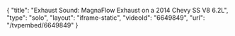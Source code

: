 {
    "title": "Exhaust Sound: MagnaFlow Exhaust on a 2014 Chevy SS V8 6.2L",
    "type": "solo",
    "layout": "iframe-static",
    "videoId": "6649849",
    "url": "\/tvpembed\/6649849"
}